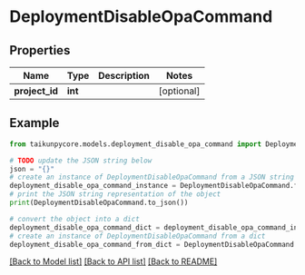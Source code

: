 # DeploymentDisableOpaCommand


## Properties

Name | Type | Description | Notes
------------ | ------------- | ------------- | -------------
**project_id** | **int** |  | [optional] 

## Example

```python
from taikunpycore.models.deployment_disable_opa_command import DeploymentDisableOpaCommand

# TODO update the JSON string below
json = "{}"
# create an instance of DeploymentDisableOpaCommand from a JSON string
deployment_disable_opa_command_instance = DeploymentDisableOpaCommand.from_json(json)
# print the JSON string representation of the object
print(DeploymentDisableOpaCommand.to_json())

# convert the object into a dict
deployment_disable_opa_command_dict = deployment_disable_opa_command_instance.to_dict()
# create an instance of DeploymentDisableOpaCommand from a dict
deployment_disable_opa_command_from_dict = DeploymentDisableOpaCommand.from_dict(deployment_disable_opa_command_dict)
```
[[Back to Model list]](../README.md#documentation-for-models) [[Back to API list]](../README.md#documentation-for-api-endpoints) [[Back to README]](../README.md)


